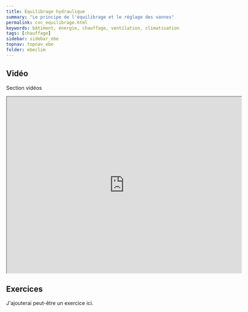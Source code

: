 ```yaml
---
title: Equilibrage hydraulique
summary: "Le principe de l'équilibrage et le réglage des vannes"
permalink: cvc_equilibrage.html
keywords: bâtiment, énergie, chauffage, ventilation, climatisation
tags: [chauffage]
sidebar: sidebar_ebe
topnav: topnav_ebe
folder: ebeclim
---
```


## Vidéo

Section vidéos

<iframe src="https://player.vimeo.com/video/320515430?color=ff9933&portrait=0" width="640" height="480" frameborder="1" webkitallowfullscreen mozallowfullscreen allowfullscreen></iframe>

## Exercices

J'ajouterai peut-être un exercice ici.
